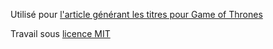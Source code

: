 Utilisé pour [l'article générant les titres pour Game of Thrones](http://ecrans.liberation.fr/ecrans/2015/04/14/ce-titre-sur-game-of-thrones-va-vous-surprendre_1240779)

Travail sous [licence MIT](http://commons.wikimedia.org/wiki/Template:X11)